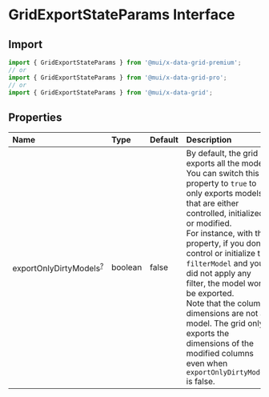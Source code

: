 # GridExportStateParams Interface

<p class="description"></p>

## Import

```js
import { GridExportStateParams } from '@mui/x-data-grid-premium';
// or
import { GridExportStateParams } from '@mui/x-data-grid-pro';
// or
import { GridExportStateParams } from '@mui/x-data-grid';
```

## Properties

| Name                                                                                                    | Type                                   | Default                                 | Description                                                                                                                                                                                                                                                                                                                                                                                                                                                                                    |
| :------------------------------------------------------------------------------------------------------ | :------------------------------------- | :-------------------------------------- | :--------------------------------------------------------------------------------------------------------------------------------------------------------------------------------------------------------------------------------------------------------------------------------------------------------------------------------------------------------------------------------------------------------------------------------------------------------------------------------------------- |
| <span class="prop-name optional">exportOnlyDirtyModels<sup><abbr title="optional">?</abbr></sup></span> | <span class="prop-type">boolean</span> | <span class="prop-default">false</span> | By default, the grid exports all the models.<br />You can switch this property to `true` to only exports models that are either controlled, initialized or modified.<br />For instance, with this property, if you don't control or initialize the `filterModel` and you did not apply any filter, the model won't be exported.<br />Note that the column dimensions are not a model. The grid only exports the dimensions of the modified columns even when `exportOnlyDirtyModels` is false. |
